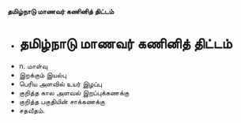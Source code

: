**தமிழ்நாடு மாணவர் கணினித் திட்டம்**
- # தமிழ்நாடு மாணவர் கணினித் திட்டம்
- n. மாள்வு
- இறக்கும் இயல்பு
- பெரிய அளவில் உயர் இழப்பு
- குறித்த கால அளவல் இறப்புக்கணக்கு
- குறித்த பகுதியின் சாக்கணக்கு
- சதவீதம்.

